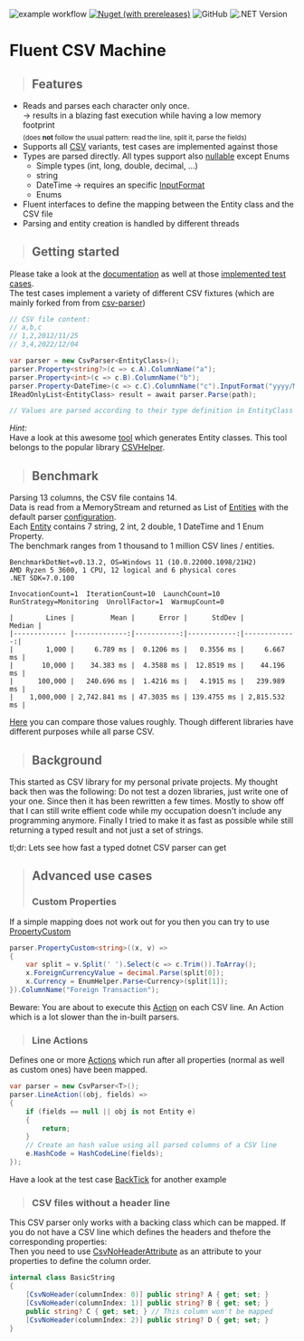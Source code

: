 ![example workflow](https://github.com/travelr/readerFlu/actions/workflows/ci.yml/badge.svg)
[![Nuget (with prereleases)](https://img.shields.io/nuget/vpre/Fluent.CSV.Machine)](https://www.nuget.org/packages/Fluent.CSV.Machine/)
![GitHub](https://img.shields.io/github/license/travelr/FluentCsvMachine)
![.NET Version](https://img.shields.io/badge/requires%20.NET-7.0-green)

# Fluent CSV Machine

> ## Features

- Reads and parses each character only once.  
-> results in a blazing fast execution while having a low memory footprint  
<sub>(does **not** follow the usual pattern: read the line, split it, parse the fields)</sub>  
- Supports all [CSV](https://en.wikipedia.org/wiki/Comma-separated_values#Basic_rules) variants, test cases are implemented against those
- Types are parsed directly. All types support also [nullable](https://learn.microsoft.com/en-us/dotnet/csharp/language-reference/builtin-types/nullable-value-types) except Enums
	- Simple types (int, long, double, decimal, ...)
	- string
	- DateTime -> requires an specific [InputFormat](https://learn.microsoft.com/en-us/dotnet/standard/base-types/standard-date-and-time-format-strings)
	- Enums
- Fluent interfaces to define the mapping between the Entity class and the CSV file
- Parsing and entity creation is handled by different threads

> ## Getting started

Please take a look at the [documentation](https://travelr.github.io/FluentCsvMachine/api/index.html)
as well at those [implemented test cases](https://github.com/travelr/FluentCsvMachine/blob/main/test/CsvWithHeader.cs).  
The test cases implement a variety of different CSV fixtures (which are mainly forked from from [csv-parser](https://github.com/mafintosh/csv-parser))

```C#
// CSV file content:
// a,b,c
// 1,2,2012/11/25
// 3,4,2022/12/04

var parser = new CsvParser<EntityClass>();
parser.Property<string?>(c => c.A).ColumnName("a");
parser.Property<int>(c => c.B).ColumnName("b");
parser.Property<DateTime>(c => c.C).ColumnName("c").InputFormat("yyyy/MM/dd");
IReadOnlyList<EntityClass> result = await parser.Parse(path);

// Values are parsed according to their type definition in EntityClass
```

*Hint:*  
Have a look at this awesome [tool](https://toolslick.com/generation/code/class-from-csv) which generates Entity classes. This tool belongs to the popular library [CSVHelper](https://github.com/JoshClose/CsvHelper).

> ## Benchmark

Parsing 13 columns, the CSV file contains 14.  
Data is read from a MemoryStream and returned as List of [Entities](https://github.com/travelr/FluentCsvMachine/blob/main/test/Models/BigDataSet.cs) with the default parser [configuration](https://github.com/travelr/FluentCsvMachine/blob/main/library/CsvConfiguration.cs).  
Each [Entity](https://github.com/travelr/FluentCsvMachine/blob/main/test/Models/BigDataSet.cs) contains 7 string, 2 int, 2 double, 1 DateTime and 1 Enum Property.  
The benchmark ranges from 1 thousand to 1 million CSV lines / entities.  


	BenchmarkDotNet=v0.13.2, OS=Windows 11 (10.0.22000.1098/21H2)
	AMD Ryzen 5 3600, 1 CPU, 12 logical and 6 physical cores
	.NET SDK=7.0.100

	InvocationCount=1  IterationCount=10  LaunchCount=10
	RunStrategy=Monitoring  UnrollFactor=1  WarmupCount=0

	|        Lines |         Mean |      Error |      StdDev |       Median |
	|------------- |-------------:|-----------:|------------:|-------------:|
	|        1,000 |     6.789 ms |  0.1206 ms |   0.3556 ms |     6.667 ms |
	|       10,000 |    34.383 ms |  4.3588 ms |  12.8519 ms |    44.196 ms |
	|      100,000 |   240.696 ms |  1.4216 ms |   4.1915 ms |   239.989 ms |
	|    1,000,000 | 2,742.841 ms | 47.3035 ms | 139.4755 ms | 2,815.532 ms |


[Here](https://www.joelverhagen.com/blog/2020/12/fastest-net-csv-parsers) you can compare those values roughly. Though different libraries have different purposes while all parse CSV.

> ## Background

This started as CSV library for my personal private projects. 
My thought back then was the following: Do not test a dozen libraries, just write one of your one.
Since then it has been rewritten a few times. Mostly to show off that I can still write effient code while my occupation doesn't include any programming anymore.
Finally I tried to make it as fast as possible while still returning a typed result and not just a set of strings. 

tl;dr: Lets see how fast a typed dotnet CSV parser can get

> ## Advanced use cases
> ### Custom Properties

If a simple mapping does not work out for you then you can try to use [PropertyCustom](https://travelr.github.io/FluentCsvMachine/api/FluentCsvMachine.Property.CsvPropertyCustom-2.html)

```C#
parser.PropertyCustom<string>((x, v) =>
{
    var split = v.Split(' ').Select(c => c.Trim()).ToArray();
    x.ForeignCurrencyValue = decimal.Parse(split[0]);
    x.Currency = EnumHelper.Parse<Currency>(split[1]);
}).ColumnName("Foreign Transaction");
```

Beware: You are about to execute this [Action](https://learn.microsoft.com/en-us/dotnet/api/system.action?view=net-7.0) on each CSV line.
An Action which is a lot slower than the in-built parsers.

> ### Line Actions

Defines one or more [Actions](https://learn.microsoft.com/en-us/dotnet/api/system.action?view=net-7.0)
which run after all properties (normal as well as custom ones) have been mapped.

```C#
var parser = new CsvParser<T>();
parser.LineAction((obj, fields) =>
{
	if (fields == null || obj is not Entity e)
	{
		return;
	}
	// Create an hash value using all parsed columns of a CSV line
	e.HashCode = HashCodeLine(fields);
});
```

Have a look at the test case [BackTick](https://github.com/travelr/FluentCsvMachine/blob/d2128dd90c2938f185a8179112e027ae1814f716/test/CsvWithHeader.cs#L74) for another example

> ### CSV files without a header line 

This CSV parser only works with a backing class which can be mapped. If you do not have a CSV line which defines the headers and thefore the corresponding properties:   
Then you need to use [CsvNoHeaderAttribute](https://travelr.github.io/FluentCsvMachine/api/FluentCsvMachine.CsvNoHeaderAttribute.html)
as an attribute to your properties to define the column order.

```C#
internal class BasicString
{
    [CsvNoHeader(columnIndex: 0)] public string? A { get; set; }
    [CsvNoHeader(columnIndex: 1)] public string? B { get; set; }
    public string? C { get; set; } // This column won't be mapped
    [CsvNoHeader(columnIndex: 2)] public string? D { get; set; }
}
```


